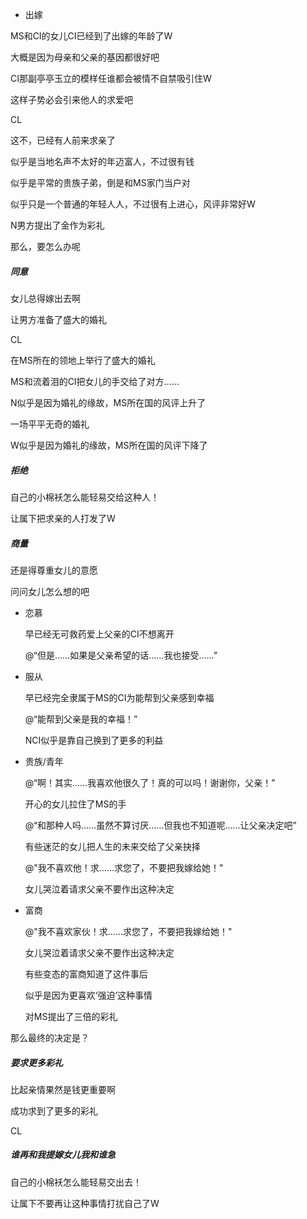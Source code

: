 - 出嫁

MS和CI的女儿CI已经到了出嫁的年龄了W

大概是因为母亲和父亲的基因都很好吧

CI那副亭亭玉立的模样任谁都会被情不自禁吸引住W

这样子势必会引来他人的求爱吧

CL

这不，已经有人前来求亲了

似乎是当地名声不太好的年迈富人，不过很有钱

似乎是平常的贵族子弟，倒是和MS家门当户对

似乎只是一个普通的年轻人人，不过很有上进心，风评非常好W

N男方提出了金作为彩礼

那么，要怎么办呢

##### 同意

女儿总得嫁出去啊

让男方准备了盛大的婚礼

CL

在MS所在的领地上举行了盛大的婚礼

MS和流着泪的CI把女儿的手交给了对方……

N似乎是因为婚礼的缘故，MS所在国的风评上升了

一场平平无奇的婚礼

W似乎是因为婚礼的缘故，MS所在国的风评下降了

##### 拒绝

自己的小棉袄怎么能轻易交给这种人！

让属下把求亲的人打发了W

##### 商量

还是得尊重女儿的意愿

问问女儿怎么想的吧

- 恋慕

  早已经无可救药爱上父亲的CI不想离开

  @“但是……如果是父亲希望的话……我也接受……”

- 服从

  早已经完全隶属于MS的CI为能帮到父亲感到幸福

  @“能帮到父亲是我的幸福！”

  NCI似乎是靠自己换到了更多的利益

- 贵族/青年

  @“啊！其实……我喜欢他很久了！真的可以吗！谢谢你，父亲！”

  开心的女儿拉住了MS的手

  @“和那种人吗……虽然不算讨厌……但我也不知道呢……让父亲决定吧”

  有些迷茫的女儿把人生的未来交给了父亲抉择

  @"我不喜欢他！求……求您了，不要把我嫁给她！"

  女儿哭泣着请求父亲不要作出这种决定

- 富商

  @"我不喜欢家伙！求……求您了，不要把我嫁给她！"

  女儿哭泣着请求父亲不要作出这种决定

  有些变态的富商知道了这件事后

  似乎是因为更喜欢‘强迫’这种事情

  对MS提出了三倍的彩礼

那么最终的决定是？

##### 要求更多彩礼

比起亲情果然是钱更重要啊

成功求到了更多的彩礼

CL

##### 谁再和我提嫁女儿我和谁急

自己的小棉袄怎么能轻易交出去！

让属下不要再让这种事情打扰自己了W



